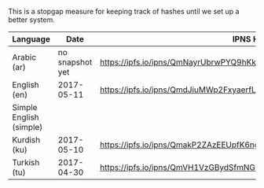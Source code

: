 This is a stopgap measure for keeping track of hashes until we set up a better system.

| Language | Date | IPNS Hash | IPFS Hash |
|--|--|--|--|
| Arabic (ar) | no snapshot yet | https://ipfs.io/ipns/QmNayrUbrwPYQ9hKk9YevbebUDrrfgQboi2BfsuKmuZEjC | |  
| English (en) | 2017-05-11 | https://ipfs.io/ipns/QmdJiuMWp2FxyaerfLrtdLF6Nr1EWpL7dPAxA9oKSPYYgV | https://ipfs.io/ipfs/QmXoypizjW3WknFiJnKLwHCnL72vedxjQkDDP1mXWo6uco |  
| Simple English (simple) | | | https://ipfs.io/ipfs/QmU2TE8ym8rBAMwzaanZ3SbVtBJY4R7oX2uN1fca4JAnrD |
| Kurdish (ku) | 2017-05-10 | https://ipfs.io/ipns/QmakP2ZAzEEUpfK6ng2tKHCM56cdEDXDBX2aV5EtPvqpHm | https://ipfs.io/ipfs/QmWY4KZXKTuspGSwYVDNbNLLZcmSiQ63Mdmz7eRd4KzBbb |
| Turkish (tu) | 2017-04-30 | https://ipfs.io/ipns/QmVH1VzGBydSfmNG7rmdDjAeBZ71UVeEahVbNpFQtwZK8W | https://ipfs.io/ipfs/QmT5NvUtoM5nWFfrQdVrFtvGfKFmG7AHE8P34isapyhCxX |  
